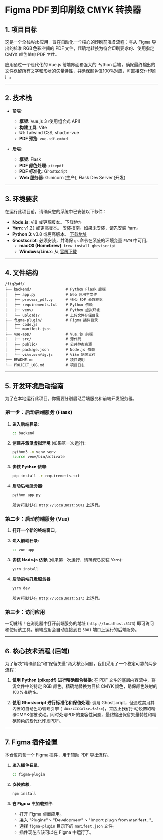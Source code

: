 # Figma PDF 到印刷级 CMYK 转换器

## 1. 项目目标

这是一个全栈Web应用，旨在自动化一个核心的印刷前准备流程：将从 Figma 导出的标准 RGB 色彩空间的 PDF 文件，精确地转换为符合印刷要求的、使用指定 CMYK 颜色值的 PDF 文件。

应用通过一个现代化的 Vue.js 前端界面和强大的 Python 后端，确保最终输出的文件保留所有文字和形状的矢量特性，并确保颜色值100%对应，可直接交付印刷厂。

---

## 2. 技术栈

*   **前端**:
    *   **框架**: Vue.js 3 (使用组合式 API)
    *   **构建工具**: Vite
    *   **UI**: Tailwind CSS, shadcn-vue
    *   **PDF 预览**: `vue-pdf-embed`

*   **后端**:
    *   **框架**: Flask
    *   **PDF 颜色处理**: `pikepdf`
    *   **PDF 标准化**: Ghostscript
    *   **Web 服务器**: Gunicorn (生产), Flask Dev Server (开发)

---

## 3. 环境要求

在运行此项目前，请确保您的系统中已安装以下软件：

*   **Node.js**: v18 或更高版本。 [下载地址](https://nodejs.org/)
*   **Yarn**: v1.22 或更高版本。 [安装指南](https://classic.yarnpkg.com/en/docs/install)。如果未安装，请先安装 Yarn。
*   **Python 3**: v3.8 或更高版本。 [下载地址](https://www.python.org/)
*   **Ghostscript**: 必须安装，并确保 `gs` 命令在系统的环境变量 `PATH` 中可用。
    *   **macOS (Homebrew)**: `brew install ghostscript`
    *   **Windows/Linux**: 从 [官网下载](https://www.ghostscript.com/releases/gsdnld.html)

---

## 4. 文件结构

```
/fig2pdf/
├── backend/                # Python Flask 后端
│   ├── app.py              # Web 应用主文件
│   ├── process_pdf.py      # 核心 PDF 处理脚本
│   ├── requirements.txt    # Python 依赖
│   ├── venv/               # Python 虚拟环境
│   └── uploads/            # 上传文件存储目录
├── figma-plugin/           # Figma 插件目录
│   ├── code.js
│   └── manifest.json
├── vue-app/                # Vue.js 前端
│   ├── src/                # 源代码
│   ├── public/             # 公共静态资源
│   ├── package.json        # Node.js 依赖
│   └── vite.config.js      # Vite 配置文件
├── README.md               # 项目说明
└── PROJECT_LOG.md          # 项目日志
```

---

## 5. 开发环境启动指南

为了在本地运行此项目，你需要分别启动后端服务和前端开发服务器。

### 第一步：启动后端服务 (Flask)

1.  **进入后端目录**:
    ```bash
    cd backend
    ```

2.  **创建并激活虚拟环境** (如果第一次运行):
    ```bash
    python3 -m venv venv
    source venv/bin/activate
    ```

3.  **安装 Python 依赖**:
    ```bash
    pip install -r requirements.txt
    ```

4.  **启动后端服务器**:
    ```bash
    python app.py
    ```
    服务将默认在 `http://localhost:5001` 上运行。

### 第二步：启动前端服务 (Vue)

1.  **打开一个新的终端窗口**。

2.  **进入前端目录**:
    ```bash
    cd vue-app
    ```

3.  **安装 Node.js 依赖** (如果第一次运行，请确保已安装 Yarn):
    ```bash
    yarn install
    ```

4.  **启动前端开发服务器**:
    ```bash
    yarn dev
    ```
    服务将默认在 `http://localhost:5173` 上运行。

### 第三步：访问应用

一切就绪！在浏览器中打开前端服务的地址 (`http://localhost:5173`) 即可访问和使用该工具。前端应用会自动连接到在 `5001` 端口上运行的后端服务。

---

## 6. 核心技术流程 (后端)

为了解决“精确颜色”和“保留矢量”两大核心问题，我们采用了一个稳定可靠的两步流程：

1.  **使用 Python (pikepdf) 进行精确颜色替换**: 在 PDF 文件的底层内容流中，将源文件中的特定 RGB 颜色，精确地替换为目标 CMYK 颜色，确保颜色映射的100%准确性。

2.  **使用 Ghostscript 进行标准化和保值处理**: 调用 Ghostscript，但通过禁用其内置的自动色彩管理引擎 (`-dUseCIEColor=false`)，来防止我们手动设置的精确CMYK值被改动。同时处理PDF的兼容性问题，最终输出保留矢量特性和精确颜色的现代化印刷PDF。

---

## 7. Figma 插件设置

本仓库包含一个 Figma 插件，用于辅助 PDF 导出流程。

1.  **进入插件目录**:
    ```bash
    cd figma-plugin
    ```

2.  **安装依赖**:
    ```bash
    npm install
    ```

3.  **在 Figma 中加载插件**:
    -   打开 Figma 桌面应用。
    -   进入 "Plugins" > "Development" > "Import plugin from manifest..."。
    -   选择 `figma-plugin` 目录下的 `manifest.json` 文件。
    -   插件现在应该可以在 Figma 中运行了。
